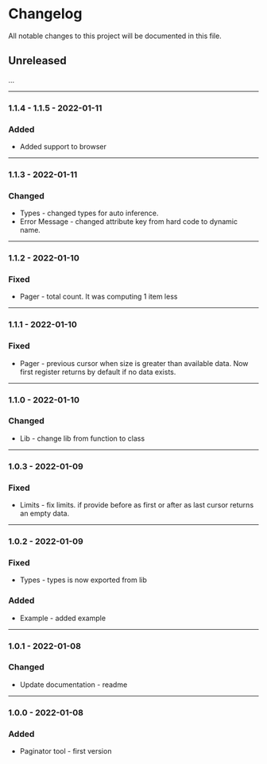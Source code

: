 # Changelog

All notable changes to this project will be documented in this file.

## Unreleased

...

---
### 1.1.4 - 1.1.5 - 2022-01-11

### Added

- Added support to browser

---
### 1.1.3 - 2022-01-11

### Changed

- Types - changed types for auto inference.
- Error Message - changed attribute key from hard code to dynamic name.

---
### 1.1.2 - 2022-01-10

### Fixed

- Pager - total count. It was computing 1 item less

---
### 1.1.1 - 2022-01-10

### Fixed

- Pager - previous cursor when size is greater than available data. Now first register returns by default if no data exists.

---

### 1.1.0 - 2022-01-10

### Changed

- Lib - change lib from function to class

---
### 1.0.3 - 2022-01-09

### Fixed

- Limits - fix limits. if provide before as first or after as last cursor returns an empty data.

---

### 1.0.2 - 2022-01-09

### Fixed

- Types - types is now exported from lib

### Added 

- Example - added example

---

### 1.0.1 - 2022-01-08

### Changed

- Update documentation - readme

---

### 1.0.0 - 2022-01-08

### Added

- Paginator tool - first version
